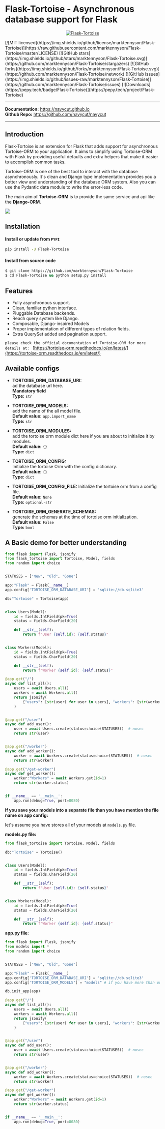 # Flask-Tortoise - Asynchronous database support for Flask

<p align="center">
  <a href="https://marktennyson.github.io/Flask-Tortoise"><img src="https://camo.githubusercontent.com/ac5549cf1ea281ad3422b09f0de31cffa09d95f817ff8f95d15865cf15ab8a48/68747470733a2f2f746f72746f6973652d6f726d2e72656164746865646f63732e696f2f656e2f6c61746573742f5f7374617469632f746f72746f6973652e706e67" alt="Flask-Tortoise"></a>
</p>
[![MIT licensed](https://img.shields.io/github/license/marktennyson/Flask-Tortoise)](https://raw.githubusercontent.com/marktennyson/Flask-Tortoise/master/LICENSE)
[![GitHub stars](https://img.shields.io/github/stars/marktennyson/Flask-Tortoise.svg)](https://github.com/marktennyson/Flask-Tortoise/stargazers)
[![GitHub forks](https://img.shields.io/github/forks/marktennyson/Flask-Tortoise.svg)](https://github.com/marktennyson/Flask-Tortoise/network)
[![GitHub issues](https://img.shields.io/github/issues-raw/marktennyson/Flask-Tortoise)](https://github.com/marktennyson/Flask-Tortoise/issues)
[![Downloads](https://pepy.tech/badge/Flask-Tortoise)](https://pepy.tech/project/Flask-Tortoise)

_____________________________________________________________________

**Documentation:** <a href="https://navycut.github.io" target="_blank">https://navycut.github.io</a>  
**Github Repo:** <a href="https://github.com/navycut/navycut" target="_blank">https://github.com/navycut/navycut</a>

_______________________________________________________________________

## Introduction

Flask-Tortoise is an extension for Flask that adds support for asynchronous Tortoise-ORM to your application. It aims to simplify using Tortoise-ORM with Flask by providing useful defaults and extra helpers that make it easier to accomplish common tasks.

Tortoise-ORM is one of the best tool to interact with the database asynchronously. It's clean and Django type implementation provides you a better view and understanding of the database ORM system. Also you can use the Pydantic data module to write the error-less code.

The main aim of __Tortoise-ORM__ is to provide the same service and api like the __Django-ORM__.

<img src="https://tortoise-orm.readthedocs.io/en/latest/_images/ORM_Perf.png"></img>

## Installation

#### Install or update from `PYPI`
```bash
pip install -U Flask-Tortoise
```

#### Install from source code
```bash
$ git clone https://github.com/marktennyson/Flask-Tortoise
$ cd Flask-Tortoise && python setup.py install
```

## Features
- Fully asynchronous support.
- Clean, familiar python interface.
- Pluggable Database backends.
- Reach query system like Django.
- Composable, Django-inspired Models
- Proper implementation of different types of relation fields.
- Extra QuerySet added and pagination support.

`please check the official documentation of Tortoise-ORM for more details at: ` [https://tortoise-orm.readthedocs.io/en/latest/](https://tortoise-orm.readthedocs.io/en/latest/)


## Available configs

* __TORTOISE_ORM_DATABASE_URI:__           
ad the database url here.           
**Mandatory field**             
**Type:** `str`           

* __TORTOISE_ORM_MODELS:__            
add the name of the all model file.         
**Default value:** `app.import_name`        
**Type:** `str`        

* __TORTOISE_ORM_MODULES:__          
add the tortoise orm module dict here if you are about to initialize it by modules.        
**Default value:** `{}`           
**Type:** `dict`           

* __TORTOISE_ORM_CONFIG:__     
Initialize the tortoise Orm with the config dictionary.    
**Default value:** `{}`      
**Type:** `dict`      

* __TORTOISE_ORM_CONFIG_FILE:__
Initialize the tortoise orm from a config file.    
**Default value:** `None`   
**Type:** `optional-str`   

* __TORTOISE_ORM_GENERATE_SCHEMAS:__     
generate the schemas at the time of tortoise orm initialization.      
**Default value:** `False`         
**Type:** `bool` 

## A Basic demo for better understanding
```python
from flask import Flask, jsonify
from flask_tortoise import Tortoise, Model, fields
from random import choice


STATUSES = ["New", "Old", "Gone"]

app:"Flask" = Flask(__name__)
app.config['TORTOISE_ORM_DATABASE_URI'] = 'sqlite://db.sqlite3'

db:"Tortoise" = Tortoise(app)


class Users(Model):
    id = fields.IntField(pk=True)
    status = fields.CharField(20)

    def __str__(self):
        return f"User {self.id}: {self.status}"


class Workers(Model):
    id = fields.IntField(pk=True)
    status = fields.CharField(20)

    def __str__(self):
        return f"Worker {self.id}: {self.status}"

@app.get("/")
async def list_all():
    users = await Users.all()
    workers = await Workers.all()
    return jsonify(
        {"users": [str(user) for user in users], "workers": [str(worker) for worker in workers]}
    )


@app.get("/user")
async def add_user():
    user = await Users.create(status=choice(STATUSES))  # nosec
    return str(user)


@app.get("/worker")
async def add_worker():
    worker = await Workers.create(status=choice(STATUSES))  # nosec
    return str(worker)

@app.get("/get-worker")
async def get_worker():
    worker:"Workers" = await Workers.get(id=1)
    return str(worker.status)


if __name__ == '__main__':
    app.run(debug=True, port=8080)
```
__If you save your models into a separate file than you have mention the file name on app config:__

let's assume you have stores all of your models at `models.py` file.

**models.py file:**
```python
from flask_tortoise import Tortoise, Model, fields

db:"Tortoise" = Tortoise()


class Users(Model):
    id = fields.IntField(pk=True)
    status = fields.CharField(20)

    def __str__(self):
        return f"User {self.id}: {self.status}"


class Workers(Model):
    id = fields.IntField(pk=True)
    status = fields.CharField(20)

    def __str__(self):
        return f"Worker {self.id}: {self.status}"
```

**app.py file:**
```python
from flask import Flask, jsonify
from models import *
from random import choice


STATUSES = ["New", "Old", "Gone"]

app:"Flask" = Flask(__name__)
app.config['TORTOISE_ORM_DATABASE_URI'] = 'sqlite://db.sqlite3'
app.config['TORTOISE_ORM_MODELS'] = "models" # if you have more than one models file then : ["models_1", "models_2", "models_3"]

db.init_app(app)

@app.get("/")
async def list_all():
    users = await Users.all()
    workers = await Workers.all()
    return jsonify(
        {"users": [str(user) for user in users], "workers": [str(worker) for worker in workers]}
    )


@app.get("/user")
async def add_user():
    user = await Users.create(status=choice(STATUSES))  # nosec
    return str(user)


@app.get("/worker")
async def add_worker():
    worker = await Workers.create(status=choice(STATUSES))  # nosec
    return str(worker)

@app.get("/get-worker")
async def get_worker():
    worker:"Workers" = await Workers.get(id=1)
    return str(worker.status)


if __name__ == '__main__':
    app.run(debug=True, port=8080)
```    